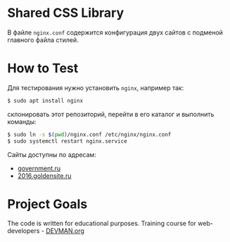 # Shared CSS Library

В файле `nginx.conf` содержится конфигурация двух сайтов с подменой главного файла стилей.

# How to Test

Для тестирования нужно установить `nginx`, например так:

```bash
$ sudo apt install nginx
```

склонировать этот репозиторий, перейти в его каталог и выполнить команды:

```bash
$ sudo ln -s $(pwd)/nginx.conf /etc/nginx/nginx.conf
$ sudo systemctl restart nginx.service
```

Сайты доступны по адресам:

- [government.ru](http://127.0.0.1:8081)
- [2016.goldensite.ru](http://127.0.0.1:8082)

# Project Goals

The code is written for educational purposes. Training course for web-developers - [DEVMAN.org](https://devman.org)
